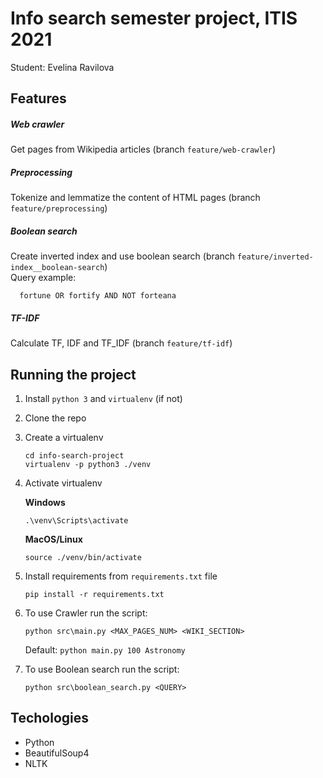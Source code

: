 # Info search semester project, ITIS 2021

Student: Evelina Ravilova

## Features

##### Web crawler
  Get pages from Wikipedia articles (branch `feature/web-crawler`)
  
##### Preprocessing
  Tokenize and lemmatize the content of HTML pages (branch `feature/preprocessing`)
  
##### Boolean search
  Create inverted index and use boolean search (branch `feature/inverted-index__boolean-search`)\
  Query example:
  ```
    fortune OR fortify AND NOT forteana
  ```
  
##### TF-IDF
  Calculate TF, IDF and TF_IDF (branch `feature/tf-idf`)


## Running the project
1. Install `python 3` and `virtualenv` (if not)
2. Clone the repo
3. Create a virtualenv
    ```
    cd info-search-project
    virtualenv -p python3 ./venv
    ```
4. Activate virtualenv

    **Windows**
    ```
    .\venv\Scripts\activate
    ```
    **MacOS/Linux**
    ```
    source ./venv/bin/activate
    ```
5. Install requirements from `requirements.txt` file
    ```
    pip install -r requirements.txt
    ```
    
6. To use Crawler run the script:
    ```
    python src\main.py <MAX_PAGES_NUM> <WIKI_SECTION>
    ```
    Default: `python main.py 100 Astronomy`
    
7. To use Boolean search run the script:
    ```
    python src\boolean_search.py <QUERY>
    ```

## Techologies
 - Python
 - BeautifulSoup4
 - NLTK
